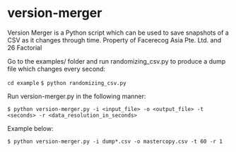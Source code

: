 # version-merger
Version Merger is a Python script which can be used to save snapshots of a CSV as it changes through time. Property of Facerecog Asia Pte. Ltd. and 26 Factorial

Go to the examples/ folder and run  randomizing_csv.py to produce a dump file which changes every second:

`cd example` 
`$ python randomizing_csv.py` 

Run  version-merger.py in the following manner:
 
`$ python version-merger.py -i <input_file> -o <output_file> -t <seconds> -r <data_resolution_in_seconds>`

Example below:

`$ python version-merger.py -i dump*.csv -o mastercopy.csv -t 60 -r 1` 
